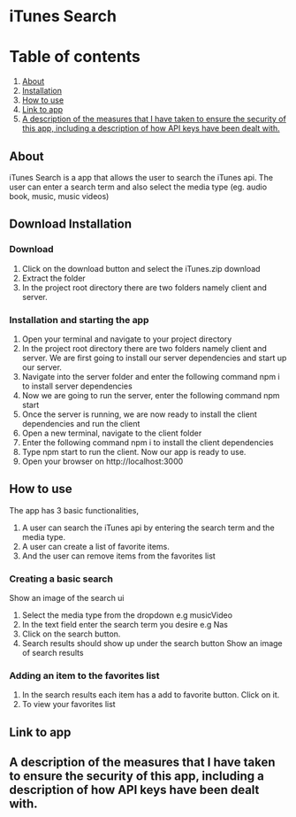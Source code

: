 # iTunes Search

# Table of contents

1. [About](#about)
2. [Installation](#install)
3. [How to use](#howTo)
4. [Link to app](#link)
5. [A description of the measures that I have taken to ensure the security of this app, including a description of how API keys have been dealt with.](#security)

## About <a name="about"></a>

iTunes Search is a app that allows the user to search the iTunes api. The user can enter a search term and also select the media type (eg. audio book, music, music videos)

## Download Installation <a name="install"></a>

### Download

1. Click on the download button and select the iTunes.zip download
2. Extract the folder
3. In the project root directory there are two folders namely client and server.

### Installation and starting the app

1. Open your terminal and navigate to your project directory
2. In the project root directory there are two folders namely client and server. We are first going to install our server dependencies and start up our server.
3. Navigate into the server folder and enter the following command npm i to install server dependencies
4. Now we are going to run the server, enter the following command npm start
5. Once the server is running, we are now ready to install the client dependencies and run the client
6. Open a new terminal, navigate to the client folder
7. Enter the following command npm i to install the client dependencies
8. Type npm start to run the client. Now our app is ready to use.
9. Open your browser on http://localhost:3000

## How to use <a name="howTo"></a>

The app has 3 basic functionalities,

1.  A user can search the iTunes api by entering the search term and the media type.
2.  A user can create a list of favorite items.
3.  And the user can remove items from the favorites list

### Creating a basic search

Show an image of the search ui

1. Select the media type from the dropdown e.g musicVideo
2. In the text field enter the search term you desire e.g Nas
3. Click on the search button.
4. Search results should show up under the search button
   Show an image of search results

### Adding an item to the favorites list

1. In the search results each item has a add to favorite button. Click on it.
2. To view your favorites list

## Link to app <a name="link"></a>

## A description of the measures that I have taken to ensure the security of this app, including a description of how API keys have been dealt with.<a name="security"></a>
